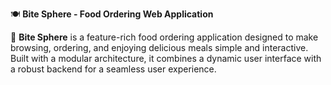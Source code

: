 🍽️ **Bite Sphere - Food Ordering Web Application**

🚀 **Bite Sphere** is a feature-rich food ordering application designed to make browsing, ordering, and enjoying delicious meals simple and interactive.
Built with a modular architecture, it combines a dynamic user interface with a robust backend for a seamless user experience.
